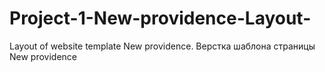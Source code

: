 # Project-1-New-providence-Layout-
Layout of website template New providence. Верстка шаблона страницы New providence
